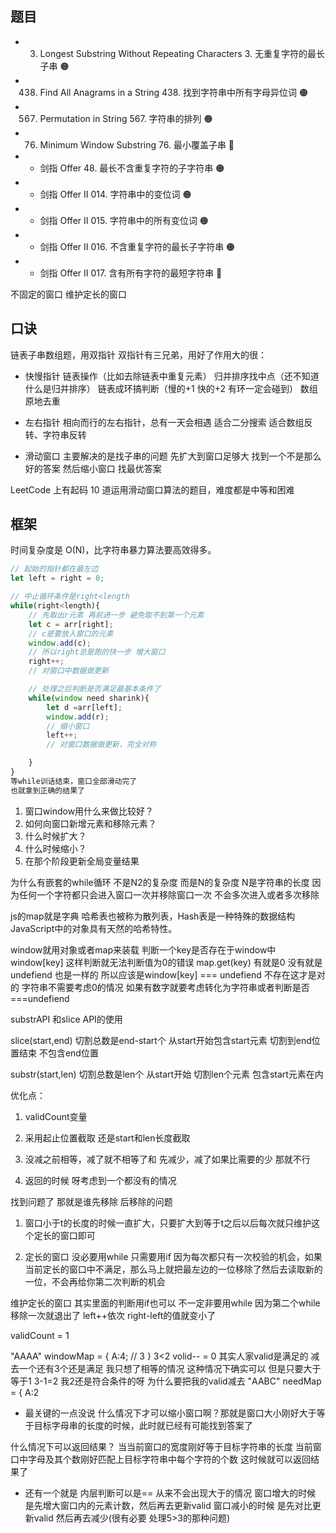 ## 题目
-	3. Longest Substring Without Repeating Characters	3. 无重复字符的最长子串	🟠
-	438. Find All Anagrams in a String	438. 找到字符串中所有字母异位词	🟠
-	567. Permutation in String	567. 字符串的排列	🟠
-	76. Minimum Window Substring	76. 最小覆盖子串	🔴
-	-	剑指 Offer 48. 最长不含重复字符的子字符串	🟠
-	-	剑指 Offer II 014. 字符串中的变位词	🟠
-	-	剑指 Offer II 015. 字符串中的所有变位词	🟠
-	-	剑指 Offer II 016. 不含重复字符的最长子字符串	🟠
-	-	剑指 Offer II 017. 含有所有字符的最短字符串	🔴

不固定的窗口
维护定长的窗口

## 口诀
链表子串数组题，用双指针
双指针有三兄弟，用好了作用大的很：
+ 快慢指针
链表操作（比如去除链表中重复元素）
归并排序找中点（还不知道什么是归并排序）
链表成环搞判断（慢的+1 快的+2 有环一定会碰到）
数组原地去重

+ 左右指针
相向而行的左右指针，总有一天会相遇
适合二分搜索
适合数组反转、字符串反转

+ 滑动窗口
主要解决的是找子串的问题
先扩大到窗口足够大 找到一个不是那么好的答案
然后缩小窗口 找最优答案

LeetCode 上有起码 10 道运用滑动窗口算法的题目，难度都是中等和困难

## 框架
时间复杂度是 O(N)，比字符串暴力算法要高效得多。

```js
// 起始的指针都在最左边
let left = right = 0;

// 中止循环条件是right<length
while(right<length){
    // 先取出r元素 再前进一步 避免取不到第一个元素
    let c = arr[right];
    // c是要放入窗口的元素
    window.add(c);
    // 所以right总是跑的快一步 增大窗口
    right++;
    // 对窗口中数据做更新

    // 处理之后判断是否满足最基本条件了
    while(window need sharink){
        let d =arr[left];
        window.add(r);
        // 缩小窗口
        left++;
        // 对窗口数据做更新，完全对称

    }
}
等while训话结束，窗口全部滑动完了
也就拿到正确的结果了

```
1. 窗口window用什么来做比较好？
2. 如何向窗口新增元素和移除元素？
3. 什么时候扩大？
4. 什么时候缩小？
5. 在那个阶段更新全局变量结果

为什么有嵌套的while循环 不是N2的复杂度
而是N的复杂度 N是字符串的长度
因为任何一个字符都只会进入窗口一次并移除窗口一次
不会多次进入或者多次移除

js的map就是字典
 哈希表也被称为散列表，Hash表是一种特殊的数据结构
 JavaScript中的对象具有天然的哈希特性。

window就用对象或者map来装载
判断一个key是否存在于window中
window[key] 这样判断就无法判断值为0的错误
map.get(key) 有就是0 没有就是undefiend
也是一样的 
所以应该是window[key] === undefiend 不存在这才是对的
字符串不需要考虑0的情况
如果有数字就要考虑转化为字符串或者判断是否===undefiend

substrAPI 和slice API的使用

slice(start,end) 
切割总数是end-start个
从start开始包含start元素
切割到end位置结束 不包含end位置

substr(start,len)
切割总数是len个
从start开始 切割len个元素
包含start元素在内

优化点：
1. validCount变量
2. 采用起止位置截取 还是start和len长度截取
3. 没减之前相等，减了就不相等了和
先减少，减了如果比需要的少 那就不行

4. 返回的时候 呀考虑到一个都没有的情况

找到问题了 那就是谁先移除 后移除的问题


<!-- 567. 字符串的排列 -->
1. 窗口小于t的长度的时候一直扩大，只要扩大到等于t之后以后每次就只维护这个定长的窗口即可

2. 定长的窗口 没必要用while 只需要用if 因为每次都只有一次校验的机会，如果当前定长的窗口中不满足，那么马上就把最左边的一位移除了然后去读取新的一位，不会再给你第二次判断的机会

维护定长的窗口 其实里面的判断用if也可以 不一定非要用while
因为第二个while移除一次就退出了 left++依次
right-left的值就变小了

validCount = 1

"AAAA"
windowMap = {
    A:4; // 3
}
3<2 volid-- = 0 其实人家valid是满足的 减去一个还有3个还是满足
我只想了相等的情况 这种情况下确实可以 
但是只要大于等于1 3-1=2 我2还是符合条件的呀 为什么要把我的valid减去
"AABC"
needMap = {
    A:2

+ 最关键的一点没说
什么情况下才可以缩小窗口啊？那就是窗口大小刚好大于等于目标字母串的长度的时候，此时就已经有可能找到答案了

什么情况下可以返回结果？
当当前窗口的宽度刚好等于目标字符串的长度
当前窗口中字母及其个数刚好匹配上目标字符串中每个字符的个数
这时候就可以返回结果了

+ 还有一个就是 内层判断可以是== 从来不会出现大于的情况
窗口增大的时候 是先增大窗口内的元素计数，然后再去更新valid
窗口减小的时候 是先对比更新valid 然后再去减少(很有必要 处理5>3的那种问题)